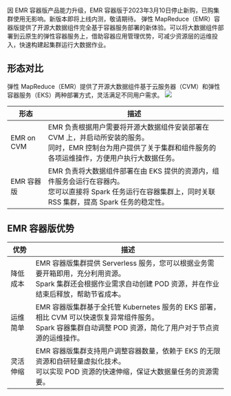 <dx-alert infotype="explain" title="停止新购说明：">
因 EMR 容器版产品能力升级，EMR 容器版于2023年3月10日停止新购，已购集群使用无影响。新版本即将上线内测，敬请期待。
</dx-alert>
弹性 MapReduce（EMR）容器版提供了开源大数据组件完全基于容器服务部署的新体验。可以将大数据组件部署到云原生的弹性容器服务上，借助容器应用管理优势，可减少资源层的运维投入，快速构建起集群运行大数据作业。

## 形态对比
弹性 MapReduce（EMR）提供了开源大数据组件基于云服务器（CVM）和弹性容器服务（EKS）两种部署方式，灵活满足不同用户需求。
![](https://qcloudimg.tencent-cloud.cn/raw/fedadd6591b7edabce3327ca442d59dc.png)

| 形态 | 描述 | 
|---------|---------|
| EMR on CVM<nobr>| EMR 负责根据用户需要将开源大数据组件安装部署在 CVM 上，并启动所安装的服务。<br>同时，EMR 控制台为用户提供了关于集群和组件服务的各项运维操作，方便用户执行大数据任务。| 
| EMR 容器版<nobr>| EMR 负责将大数据组件部署在由 EKS 提供的资源内，组件服务会运行在容器内。<br>您可以直接将 Spark 任务运行在容器集群上，同时关联 RSS 集群，提高 Spark 任务的稳定性。| 

## EMR 容器版优势

| 优势 | 描述 | 
|---------|---------|	
| 降低成本<nobr>| EMR 容器版集群提供 Serverless 服务，您可以根据业务需要开箱即用，充分利用资源。<br>Spark 集群还会根据作业需求自动创建 POD 资源，并在作业结束后释放，帮助节省成本。| 
| 运维简单	| EMR 容器版集群基于全托管 Kubernetes 服务的 EKS 部署，相比 CVM 可以快速恢复异常组件服务。<br>Spark 容器集群自动调整 POD 资源，简化了用户对于节点资源的运维操作。| 
| 灵活伸缩	| EMR 容器版集群支持用户调整容器数量，依赖于 EKS 的无限资源和自研轻量虚拟化技术。<br>可以实现 POD 资源的快速伸缩，保证大数据量任务的资源需要。| 






